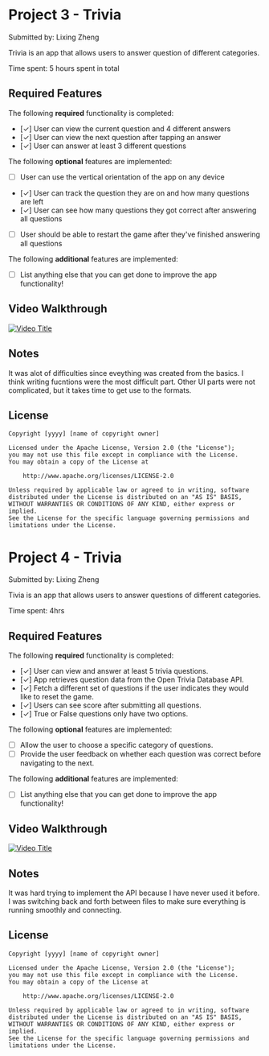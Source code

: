 # Project 3 - Trivia

Submitted by: Lixing Zheng

Trivia is an app that allows users to answer question of different categories. 

Time spent: 5 hours spent in total

## Required Features

The following **required** functionality is completed:

- [✓] User can view the current question and 4 different answers
- [✓] User can view the next question after tapping an answer
- [✓] User can answer at least 3 different questions


The following **optional** features are implemented:

- [ ] User can use the vertical orientation of the app on any device
- [✓] User can track the question they are on and how many questions are left
- [✓] User can see how many questions they got correct after answering all questions
- [ ] User should be able to restart the game after they've finished answering all questions

The following **additional** features are implemented:

- [ ] List anything else that you can get done to improve the app functionality!

## Video Walkthrough

[![Video Title](http://img.youtube.com/vi/puLnmN3JORI/0.jpg)](http://www.youtube.com/watch?v=puLnmN3JORI)


## Notes

It was alot of difficulties since eveything was created from the basics. I think writing fucntions were the most difficult part. Other UI parts were not complicated, but it takes time to get use to the formats.

## License

    Copyright [yyyy] [name of copyright owner]

    Licensed under the Apache License, Version 2.0 (the "License");
    you may not use this file except in compliance with the License.
    You may obtain a copy of the License at

        http://www.apache.org/licenses/LICENSE-2.0

    Unless required by applicable law or agreed to in writing, software
    distributed under the License is distributed on an "AS IS" BASIS,
    WITHOUT WARRANTIES OR CONDITIONS OF ANY KIND, either express or implied.
    See the License for the specific language governing permissions and
    limitations under the License.




# Project 4 - Trivia 

Submitted by: Lixing Zheng

Tivia is an app that allows users to answer questions of different categories.

Time spent: 4hrs

## Required Features

The following **required** functionality is completed:

- [✓] User can view and answer at least 5 trivia questions.
- [✓] App retrieves question data from the Open Trivia Database API.
- [✓] Fetch a different set of questions if the user indicates they would like to reset the game.
- [✓] Users can see score after submitting all questions.
- [✓] True or False questions only have two options.


The following **optional** features are implemented:

  
- [ ] Allow the user to choose a specific category of questions.
- [ ] Provide the user feedback on whether each question was correct before navigating to the next.

The following **additional** features are implemented:

- [ ] List anything else that you can get done to improve the app functionality!

## Video Walkthrough

[![Video Title](http://img.youtube.com/vi/0Zvi0OMcs7o/0.jpg)](http://www.youtube.com/watch?v=0Zvi0OMcs7o)

## Notes

It was hard trying to implement the API because I have never used it before. I was switching back and forth between files to make sure everything is running smoothly and connecting. 

## License

    Copyright [yyyy] [name of copyright owner]

    Licensed under the Apache License, Version 2.0 (the "License");
    you may not use this file except in compliance with the License.
    You may obtain a copy of the License at

        http://www.apache.org/licenses/LICENSE-2.0

    Unless required by applicable law or agreed to in writing, software
    distributed under the License is distributed on an "AS IS" BASIS,
    WITHOUT WARRANTIES OR CONDITIONS OF ANY KIND, either express or implied.
    See the License for the specific language governing permissions and
    limitations under the License.
